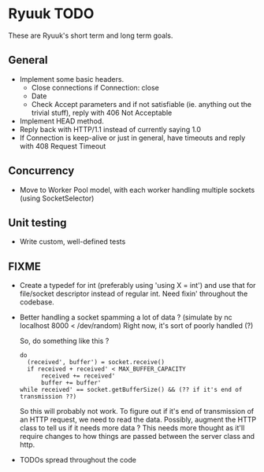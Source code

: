 # Ryuuk TODO

These are Ryuuk\'s short term and long term goals.

General
-------

* Implement some basic headers.
    - Close connections if Connection: close
    - Date
    - Check Accept parameters and if not satisfiable (ie. anything out the trivial stuff), reply with 406 Not Acceptable
* Implement HEAD method.
* Reply back with HTTP/1.1 instead of currently saying 1.0
* If Connection is keep-alive or just in general, have timeouts and reply with 408 Request Timeout

Concurrency
-----------

*  Move to Worker Pool model, with each worker handling multiple sockets (using SocketSelector)

Unit testing
------------

* Write custom, well-defined tests

FIXME
-----------

* Create a typedef for int (preferably using 'using X = int') and use that for file/socket descriptor instead of regular int.
  Need fixin' throughout the codebase.
* Better handling a socket spamming a lot of data ? (simulate by nc localhost 8000 < /dev/random)
  Right now, it's sort of poorly handled (?)

  So, do something like this ?
  ```
  do
    (received', buffer') = socket.receive()
    if received + received' < MAX_BUFFER_CAPACITY
        received += received'
        buffer += buffer'
  while received' == socket.getBufferSize() && (?? if it's end of transmission ??)
  ```
  So this will probably not work. To figure out if it's end of transmission of an HTTP request, we need to read the data.
  Possibly, augment the HTTP class to tell us if it needs more data ?
  This needs more thought as it'll require changes to how things are passed between the server class and http.


* TODOs spread throughout the code
